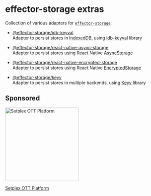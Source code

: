# effector-storage extras

Collection of various adapters for [`effector-storage`](https://github.com/yumauri/effector-storage):

- [@effector-storage/idb-keyval](https://github.com/yumauri/effector-storage-extras/tree/main/packages/idb-keyval)<br>
  Adapter to persist stores in [IndexedDB](https://developer.mozilla.org/en-US/docs/Web/API/IndexedDB_API), using [idb-keyval](https://github.com/jakearchibald/idb-keyval) library

- [@effector-storage/react-native-async-storage](https://github.com/yumauri/effector-storage-extras/tree/main/packages/react-native-async-storage)<br>
  Adapter to persist stores using React Native [AsyncStorage](https://react-native-async-storage.github.io/async-storage/)

- [@effector-storage/react-native-encrypted-storage](https://github.com/yumauri/effector-storage-extras/tree/main/packages/react-native-encrypted-storage)<br>
  Adapter to persist stores using React Native [EncryptedStorage](https://github.com/emeraldsanto/react-native-encrypted-storage)

- [@effector-storage/keyv](https://github.com/yumauri/effector-storage-extras/tree/main/packages/keyv)<br>
  Adapter to persist stores in multiple backends, using [Keyv](https://github.com/jaredwray/keyv) library

## Sponsored

[<img src="https://setplex.com/img/logo.png" alt="Setplex OTT Platform" width="236">](https://setplex.com/en/)

[Setplex OTT Platform](https://setplex.com/en/)
